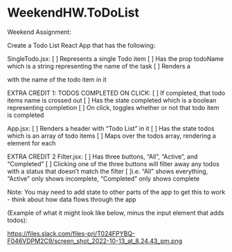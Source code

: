 # WeekendHW.ToDoList

Weekend Assignment:

Create a Todo List React App that has the following:

SingleTodo.jsx:
[ ] Represents a single Todo item
[ ] Has the prop todoName which is a string representing the name of the task
[ ] Renders a <div /> with the name of the todo item in it

EXTRA CREDIT 1: TODOS COMPLETED ON CLICK:
[ ] If completed, that todo items name is crossed out
[ ] Has the state completed which is a boolean representing completion
[ ] On click, toggles whether or not that todo item is completed

App.jsx:
[ ] Renders a header with “Todo List” in it
[ ] Has the state todos which is an array of todo items
[ ] Maps over the todos array, rendering a <SingleTodo /> element for each

EXTRA CREDIT 2 Filter.jsx:
[ ] Has three buttons, “All”, “Active”, and “Completed”
[ ] Clicking one of the three buttons will filter away any todos with a status that doesn’t match the filter
[ ]i.e. “All” shows everything, “Active” only shows incomplete, “Completed” only shows complete

Note: You may need to add state to other parts of the app to get this to work - think about how data flows through the app

(Example of what it might look like below, minus the input element that adds todos):

https://files.slack.com/files-pri/T024FPYBQ-F046VDPM2C9/screen_shot_2022-10-13_at_8.24.43_pm.png
